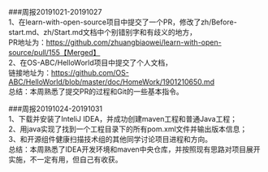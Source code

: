 ###周报20191021-20191027  
1、在learn-with-open-source项目中提交了一个PR，修改了zh/Before-start.md、zh/Start.md文档中个别错别字和有歧义的地方，   
PR地址为：https://github.com/zhuangbiaowei/learn-with-open-source/pull/155【Merged】  
2、在OS-ABC/HelloWorld项目中提交了个人文档，  
链接地址为：https://github.com/OS-ABC/HelloWorld/blob/master/doc/HomeWork/1901210650.md  
总结：本周熟悉了提交PR的过程和Git的一些基本指令。

###周报20191024-20191031  
1、下载并安装了InteliJ IDEA，并成功创建maven工程和普通Java工程；  
2、用java实现了找到一个工程目录下的所有pom.xml文件并输出版本信息；  
3、和开源组件健康扫描技术组的其他同学讨论项目进程和方向。  
总结：本周熟悉了IDEA开发环境和maven中央仓库，并按照现有思路对项目展开实施，不一定有用，但自己有收获。  
